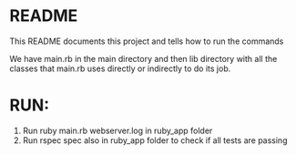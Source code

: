 # README

This README documents this project and tells how to run the commands

We have main.rb in the main directory and then lib directory with all the classes that main.rb uses directly or indirectly to do its job.

# RUN:
1. Run ruby main.rb webserver.log in ruby_app folder
2. Run rspec spec also in ruby_app folder to check if all tests are passing